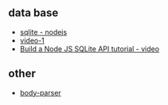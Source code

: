 ## data base

- [sqlite - nodejs](https://www.sqlitetutorial.net/sqlite-nodejs/connect/)
- [video-1](https://www.youtube.com/watch?v=ZRYn6tgnEgM&ab_channel=ByteMyke)
- [Build a Node JS SQLite API tutorial - video](https://www.youtube.com/watch?v=mnH_1YGR2PM&ab_channel=ByteMyke)

## other

- [body-parser](https://www.npmjs.com/package/body-parser)

